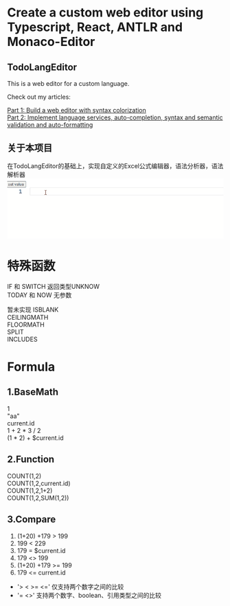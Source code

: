 # Create a custom web editor using Typescript, React, ANTLR and Monaco-Editor
## TodoLangEditor
This is a web editor for a custom language.

Check out my articles:  
  
[Part 1: Build a web editor with syntax colorization](https://medium.com/better-programming/create-a-custom-web-editor-using-typescript-react-antlr-and-monaco-editor-part-1-2f710c69c18c)  
[Part 2: Implement language services, auto-completion, syntax and semantic validation and auto-formatting](https://medium.com/better-programming/create-a-custom-web-editor-using-typescript-react-antlr-and-monaco-editor-bcfc7554e446)  

## 关于本项目
在TodoLangEditor的基础上，实现自定义的Excel公式编辑器，语法分析器，语法解析器
![演示](/des.gif)

# 特殊函数
IF 和 SWITCH 返回类型UNKNOW  
TODAY 和 NOW 无参数 

暂未实现
ISBLANK  
CEILINGMATH  
FLOORMATH  
SPLIT  
INCLUDES  

# Formula

## 1.BaseMath
1  
"aa"  
current.id  
1 + 2 * 3 / 2  
(1 * 2) + $current.id  

## 2.Function
COUNT(1,2)  
COUNT(1,2,current.id)  
COUNT(1,2,1+2)  
COUNT(1,2,SUM(1,2))  

## 3.Compare
1. (1+20) +179 > 199
2. 199 < 229
3. 179 = $current.id
4. 179 <> 199
5. (1+20) +179 >= 199
6. 179 <= current.id

+ '> < >= <=' 仅支持两个数字之间的比较
+ '= <>' 支持两个数字、boolean、引用类型之间的比较
